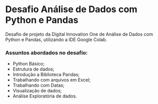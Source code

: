 # Desafio Análise de Dados com Python e Pandas

 Desafio de projeto da Digital Innovation One de Análise de Dados com Python e Pandas, utilizando a IDE Google Colab.  
 
### Assuntos abordados no desafio: 
 
 - Python Básico;
 - Estrutura de dados;
 - Introdução a Biblioteca Pandas;
 - Trabalhando com arquivos em Excel;
 - Trabalhando com Datas;
 - Visualização de dados;
 - Análise Exploratória de dados.

